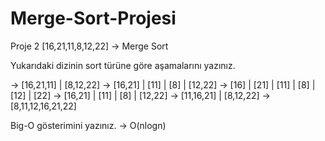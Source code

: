 # Merge-Sort-Projesi

Proje 2 [16,21,11,8,12,22] -> Merge Sort

Yukarıdaki dizinin sort türüne göre aşamalarını yazınız.

-> [16,21,11] | [8,12,22] -> [16,21] | [11] | [8] | [12,22] -> [16] | [21] | [11] | [8] | [12] | [22] -> [16,21] | [11] | [8] | [12,22] -> [11,16,21] | [8,12,22] ->[8,11,12,16,21,22]

Big-O gösterimini yazınız. -> O(nlogn)

